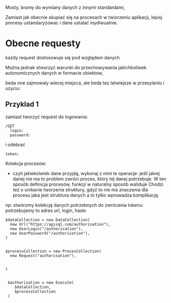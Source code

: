 Mosty, bramy do wymiany danych z innymi standardami, 

Zamiast jak obecnie skupiać się na procesach w twiorzeniu aplikacji, 
lepisj procesy ustandaryzowac i dane ustalać inydiwualnie.


# Obecne requesty

każdy request dostosowuje się pod względem danych

Można jednak stworzyć warunki do przechowywania jakichkoliwek autonomicznych danych w formacie obiektow,

beda one zajmowaly wiecej miejsca, ale beda tez latwiejsze w przesylaniu i uzyciu:



## Przyklad 1
zamiast tworzyć request do logowania:

    /GET
      login:
      password:

i odebrać 

    token: 


Kolekcja procesów:

- czyli jakiekolwiek dane przyjdą, wykonaj z nimi te operacje:
jeśli jakiej danej nie ma to problem zwróci proces, który tej danej potrzebuje.
W ten sposób definicja procesów, funkcji w naturalny sposób waliduje
Chodzi też o unikanie tworzenia struktury, gdyż to nie ma znaczenia dla procesu jaka jest struktura danych
a to tylko wprowadza komplikację

np:
stwórzmy kolekcję danych potrzebnych do zwrócenia tokenu:
potrzebujemy to adres url, login, hasło


    $dataCollection = new DataCollection(
      new Url("https://apisql.com/authorisation"),
      new UserLogin("/authorisation"),
      new UserPassword("/authorisation"),
    )


    $processCollection = new ProcesCollection(
      new Request("authorisation"),


    )


     $authorisation = new Execute(
        $dataCollection,
        $processCollection
     )

